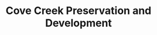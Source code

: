 ---
layout: repo
title: "Cove Creek Preservation and Development"
id: 5545
permalink: repos/5545/
---